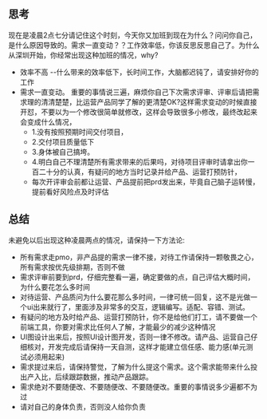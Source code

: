 ## 思考


现在是凌晨2点七分请记住这个时刻，今天你又加班到现在为什么？问问你自己，是什么原因导致的。需求一直变动？？工作效率低，你该反思反思自己了。为什么从深圳开始，你经常出现这种加班的情况，why?


* 效率不高 --什么带来的效率低下，长时间工作，大脑都迟钝了，请安排好你的工作
* 需求一直变动。 重要的事情说三遍，麻烦你自己下次需求评审、评审后请把需求理的清清楚楚，比运营产品同学了解的更清楚OK?这样需求变动的时候直接开怼，不要以为一个修改很简单就修改，这样会导致很多小修改，最终改起来会变成什么情况，
    * 1.没有按照预期时间交付项目，
    * 2.交付项目质量低下 
    * 3.身体被自己搞垮。
    * 4.明白自己不理清楚所有需求带来的后果吗，对待项目评审时请拿出你一百二十分的认真，有疑问的地方当时记录并给产品、运营打预防针，
    * 每次开评审会前都让运营、产品提前把prd发出来，毕竟自己脑子运转慢，提前看好风险点及时评估

## 总结

未避免以后出现这种凌晨两点的情况，请保持一下方法论:



* 所有需求走pmo，非产品提的需求一律不接，对待工作请保持一颗敬畏之心，所有需求按优先级排期，否则不做
* 需求评审前要到prd，仔细完整看一遍，确定要做的点，自己评估大概时间，为什么要花怎么多时间
* 对待运营、产品质问为什么要花那么多时间，一律可统一回复，这不是光做一个ui出来就行了，里面涉及非常多的交互，逻辑编写。适配、容错、测试。
* 有疑问的地方及时给产品、运营打预防针，你不是给他们打工，请不要做一个前端工具，你要对需求比任何人了解，才能最少的减少这种情况
* UI图设计出来后，按照UI设计图开发，否则一律不修改。请产品、运营自己仔细核对，开发完成后请保持一天自测，这样才能建立信任感、能力感(单元测试必须用起来)
* 需求提过来后，请保持警觉，了解为什么提这个需求。这个需求能带来什么投出产入比，后续跟踪数据，推动产品跟踪。
* 需求绝对不要随便改、不要随便改、不要随便改。重要的事情说多少遍都不为过
* 请对自己的身体负责，否则没人给你负责

